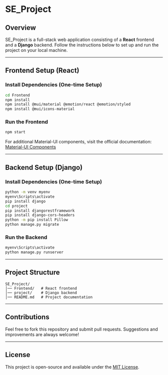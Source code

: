 # SE_Project

## Overview
SE_Project is a full-stack web application consisting of a **React** frontend and a **Django** backend. Follow the instructions below to set up and run the project on your local machine.

---

## Frontend Setup (React)

### Install Dependencies (One-time Setup)
```sh
cd Frontend
npm install 
npm install @mui/material @emotion/react @emotion/styled
npm install @mui/icons-material 
```

### Run the Frontend
```sh
npm start
```

For additional Material-UI components, visit the official documentation: [Material-UI Components](https://mui.com/material-ui/all-components/)

---

## Backend Setup (Django)

### Install Dependencies (One-time Setup)
```sh
python -m venv myenv
myenv\Scripts\activate
pip install django
cd project
pip install djangorestframework
pip install django-cors-headers
python -m pip install Pillow
python manage.py migrate
```

### Run the Backend
```sh
myenv\Scripts\activate
python manage.py runserver
```

---

## Project Structure
```
SE_Project/
│── Frontend/   # React frontend
│── project/    # Django backend
│── README.md   # Project documentation
```

---

## Contributions
Feel free to fork this repository and submit pull requests. Suggestions and improvements are always welcome!

---

## License
This project is open-source and available under the [MIT License](LICENSE).
